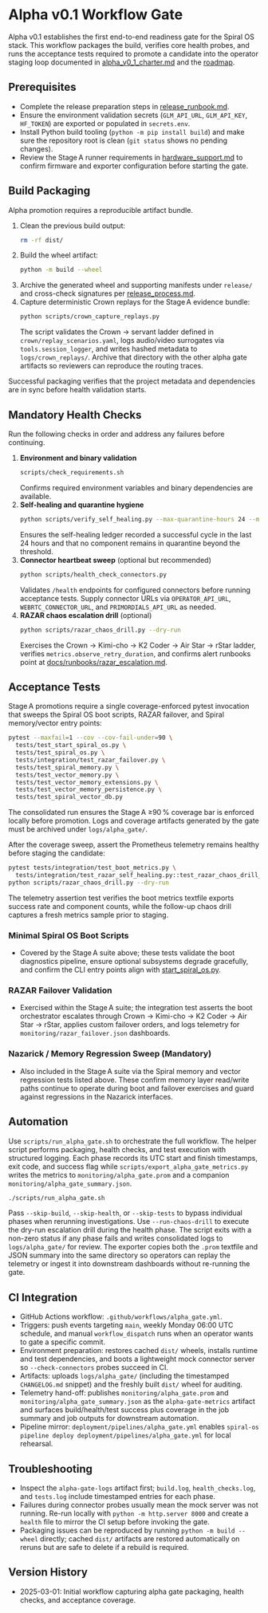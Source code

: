 # Alpha v0.1 Workflow Gate

Alpha v0.1 establishes the first end-to-end readiness gate for the Spiral OS
stack. This workflow packages the build, verifies core health probes, and runs
the acceptance tests required to promote a candidate into the operator staging
loop documented in [alpha_v0_1_charter.md](../alpha_v0_1_charter.md) and the
[roadmap](../roadmap.md#alpha-v01-execution-plan).

## Prerequisites

- Complete the release preparation steps in
  [release_runbook.md](../release_runbook.md).
- Ensure the environment validation secrets (`GLM_API_URL`, `GLM_API_KEY`,
  `HF_TOKEN`) are exported or populated in `secrets.env`.
- Install Python build tooling (`python -m pip install build`) and make sure the
  repository root is clean (`git status` shows no pending changes).
- Review the Stage A runner requirements in
  [hardware_support.md](../hardware_support.md) to confirm firmware and
  exporter configuration before starting the gate.

## Build Packaging

Alpha promotion requires a reproducible artifact bundle.

1. Clean the previous build output:
   ```bash
   rm -rf dist/
   ```
2. Build the wheel artifact:
   ```bash
   python -m build --wheel
   ```
3. Archive the generated wheel and supporting manifests under `release/` and
   cross-check signatures per [release_process.md](../release_process.md).
4. Capture deterministic Crown replays for the Stage A evidence bundle:
   ```bash
   python scripts/crown_capture_replays.py
   ```
   The script validates the Crown → servant ladder defined in
   `crown/replay_scenarios.yaml`, logs audio/video surrogates via
   `tools.session_logger`, and writes hashed metadata to `logs/crown_replays/`.
   Archive that directory with the other alpha gate artifacts so reviewers can
   reproduce the routing traces.

Successful packaging verifies that the project metadata and dependencies are in
sync before health validation starts.

## Mandatory Health Checks

Run the following checks in order and address any failures before continuing.

1. **Environment and binary validation**
   ```bash
   scripts/check_requirements.sh
   ```
   Confirms required environment variables and binary dependencies are
   available.
2. **Self-healing and quarantine hygiene**
   ```bash
   python scripts/verify_self_healing.py --max-quarantine-hours 24 --max-cycle-hours 24
   ```
   Ensures the self-healing ledger recorded a successful cycle in the last
   24 hours and that no component remains in quarantine beyond the threshold.
3. **Connector heartbeat sweep** (optional but recommended)
   ```bash
   python scripts/health_check_connectors.py
   ```
   Validates `/health` endpoints for configured connectors before running
   acceptance tests. Supply connector URLs via `OPERATOR_API_URL`,
   `WEBRTC_CONNECTOR_URL`, and `PRIMORDIALS_API_URL` as needed.
4. **RAZAR chaos escalation drill** (optional)
   ```bash
   python scripts/razar_chaos_drill.py --dry-run
   ```
   Exercises the Crown → Kimi-cho → K2 Coder → Air Star → rStar ladder,
   verifies `metrics.observe_retry_duration`, and confirms alert runbooks point
   at [docs/runbooks/razar_escalation.md](../runbooks/razar_escalation.md).

## Acceptance Tests

Stage A promotions require a single coverage-enforced pytest invocation that sweeps the Spiral OS boot scripts, RAZAR failover, and Spiral memory/vector entry points:

```bash
pytest --maxfail=1 --cov --cov-fail-under=90 \
  tests/test_start_spiral_os.py \
  tests/test_spiral_os.py \
  tests/integration/test_razar_failover.py \
  tests/test_spiral_memory.py \
  tests/test_vector_memory.py \
  tests/test_vector_memory_extensions.py \
  tests/test_vector_memory_persistence.py \
  tests/test_spiral_vector_db.py
```

The consolidated run ensures the Stage A ≥90 % coverage bar is enforced locally before promotion. Logs and coverage artifacts generated by the gate must be archived under `logs/alpha_gate/`.

After the coverage sweep, assert the Prometheus telemetry remains healthy before staging the candidate:

```bash
pytest tests/integration/test_boot_metrics.py \
  tests/integration/test_razar_self_healing.py::test_razar_chaos_drill_records_rollbacks_and_alerts
python scripts/razar_chaos_drill.py --dry-run
```

The telemetry assertion test verifies the boot metrics textfile exports success rate and component counts, while the follow-up chaos drill captures a fresh metrics sample prior to staging.

### Minimal Spiral OS Boot Scripts

- Covered by the Stage A suite above; these tests validate the boot diagnostics pipeline, ensure optional subsystems degrade gracefully, and confirm the CLI entry points align with [start_spiral_os.py](../../start_spiral_os.py).

### RAZAR Failover Validation

- Exercised within the Stage A suite; the integration test asserts the boot orchestrator escalates through Crown → Kimi-cho → K2 Coder → Air Star → rStar, applies custom failover orders, and logs telemetry for `monitoring/razar_failover.json` dashboards.

### Nazarick / Memory Regression Sweep (Mandatory)

- Also included in the Stage A suite via the Spiral memory and vector regression tests listed above. These confirm memory layer read/write paths continue to operate during boot and failover exercises and guard against regressions in the Nazarick interfaces.

## Automation

Use `scripts/run_alpha_gate.sh` to orchestrate the full workflow. The helper
script performs packaging, health checks, and test execution with structured
logging. Each phase records its UTC start and finish timestamps, exit code, and
success flag while `scripts/export_alpha_gate_metrics.py` writes the metrics to
`monitoring/alpha_gate.prom` and a companion
`monitoring/alpha_gate_summary.json`.

```bash
./scripts/run_alpha_gate.sh
```

Pass `--skip-build`, `--skip-health`, or `--skip-tests` to bypass individual
phases when rerunning investigations. Use `--run-chaos-drill` to execute the
dry-run escalation drill during the health phase. The script exits with a
non-zero status if any phase fails and writes consolidated logs to
`logs/alpha_gate/` for review. The exporter copies both the `.prom` textfile and
JSON summary into the same directory so operators can replay the telemetry or
ingest it into downstream dashboards without re-running the gate.

## CI Integration

- GitHub Actions workflow: `.github/workflows/alpha_gate.yml`.
- Triggers: push events targeting `main`, weekly Monday 06:00 UTC schedule,
  and manual `workflow_dispatch` runs when an operator wants to gate a
  specific commit.
- Environment preparation: restores cached `dist/` wheels, installs runtime and
  test dependencies, and boots a lightweight mock connector server so
  `--check-connectors` probes succeed in CI.
- Artifacts: uploads `logs/alpha_gate/` (including the timestamped
  `CHANGELOG.md` snippet) and the freshly built `dist/` wheel for auditing.
- Telemetry hand-off: publishes `monitoring/alpha_gate.prom` and
  `monitoring/alpha_gate_summary.json` as the `alpha-gate-metrics` artifact and
  surfaces build/health/test success plus coverage in the job summary and job
  outputs for downstream automation.
- Pipeline mirror: `deployment/pipelines/alpha_gate.yml` enables `spiral-os
  pipeline deploy deployment/pipelines/alpha_gate.yml` for local rehearsal.

## Troubleshooting

- Inspect the `alpha-gate-logs` artifact first; `build.log`,
  `health_checks.log`, and `tests.log` include timestamped entries for each
  phase.
- Failures during connector probes usually mean the mock server was not
  running. Re-run locally with `python -m http.server 8000` and create a `health`
  file to mirror the CI setup before invoking the gate.
- Packaging issues can be reproduced by running `python -m build --wheel`
  directly; cached `dist/` artifacts are restored automatically on reruns but
  are safe to delete if a rebuild is required.

## Version History

- 2025-03-01: Initial workflow capturing alpha gate packaging, health checks,
  and acceptance coverage.
